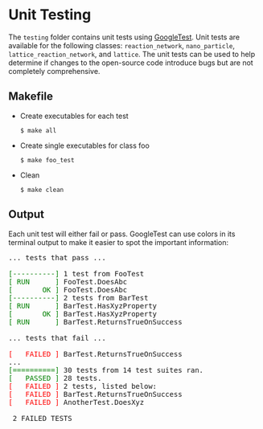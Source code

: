# Unit Testing

The `testing` folder contains unit tests using [GoogleTest](https://google.github.io/googletest/primer.html). Unit tests are available for the following classes: `reaction_network`, `nano_particle`, `lattice_reaction_network`, and `lattice`. The unit tests can be used to help determine if changes to the open-source code introduce bugs but are not completely comprehensive.

## Makefile 
- Create executables for each test 
    ```
    $ make all
    ```
- Create single executables for class foo
    ```
    $ make foo_test
    ```
- Clean
    ```
    $ make clean
    ```

## Output

Each unit test will either fail or pass. GoogleTest can use colors in its terminal output to make it easier to spot the important information:

<pre>
... tests that pass ...

<font color="green">[----------]</font> 1 test from FooTest
<font color="green">[ RUN      ]</font> FooTest.DoesAbc
<font color="green">[       OK ]</font> FooTest.DoesAbc
<font color="green">[----------]</font> 2 tests from BarTest
<font color="green">[ RUN      ]</font> BarTest.HasXyzProperty
<font color="green">[       OK ]</font> BarTest.HasXyzProperty
<font color="green">[ RUN      ]</font> BarTest.ReturnsTrueOnSuccess

... tests that fail ...

<font color="red">[   FAILED ]</font> BarTest.ReturnsTrueOnSuccess
...
<font color="green">[==========]</font> 30 tests from 14 test suites ran.
<font color="green">[   PASSED ]</font> 28 tests.
<font color="red">[   FAILED ]</font> 2 tests, listed below:
<font color="red">[   FAILED ]</font> BarTest.ReturnsTrueOnSuccess
<font color="red">[   FAILED ]</font> AnotherTest.DoesXyz

 2 FAILED TESTS
</pre>